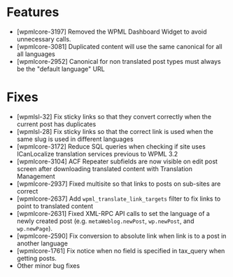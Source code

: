 # Features
* [wpmlcore-3197] Removed the WPML Dashboard Widget to avoid unnecessary calls.
* [wpmlcore-3081] Duplicated content will use the same canonical for all all languages
* [wpmlcore-2952] Canonical for non translated post types must always be the "default language" URL

# Fixes
* [wpmlsl-32] Fix sticky links so that they convert correctly when the current post has duplicates
* [wpmlsl-28] Fix sticky links so that the correct link is used when the same slug is used in different languages
* [wpmlcore-3172] Reduce SQL queries when checking if site uses ICanLocalize translation services previous to WPML 3.2
* [wpmlcore-3104] ACF Repeater subfields are now visible on edit post screen after downloading translated content with Translation Management
* [wpmlcore-2937] Fixed multisite so that links to posts on sub-sites are correct
* [wpmlcore-2637] Add `wpml_translate_link_targets` filter to fix links to point to translated content
* [wpmlcore-2631] Fixed XML-RPC API calls to set the language of a newly created post (e.g. `metaWeblog.newPost`, `wp.newPost`, and `wp.newPage`).
* [wpmlcore-2590] Fix conversion to absolute link when link is to a post in another language
* [wpmlcore-1761] Fix notice when no field is specified in tax_query when getting posts.
* Other minor bug fixes